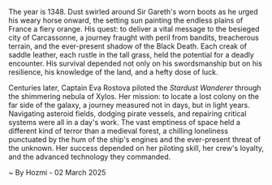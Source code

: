 
The year is 1348.  Dust swirled around Sir Gareth's worn boots as he urged his weary horse onward, the setting sun painting the endless plains of France a fiery orange.  His quest: to deliver a vital message to the besieged city of Carcassonne, a journey fraught with peril from bandits, treacherous terrain, and the ever-present shadow of the Black Death.  Each creak of saddle leather, each rustle in the tall grass, held the potential for a deadly encounter.  His survival depended not only on his swordsmanship but on his resilience, his knowledge of the land, and a hefty dose of luck.

Centuries later, Captain Eva Rostova piloted the *Stardust Wanderer* through the shimmering nebula of Xylos.  Her mission: to locate a lost colony on the far side of the galaxy, a journey measured not in days, but in light years.  Navigating asteroid fields, dodging pirate vessels, and repairing critical systems were all in a day's work. The vast emptiness of space held a different kind of terror than a medieval forest, a chilling loneliness punctuated by the hum of the ship's engines and the ever-present threat of the unknown.  Her success depended on her piloting skill, her crew's loyalty, and the advanced technology they commanded.

~ By Hozmi - 02 March 2025
